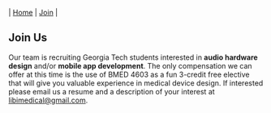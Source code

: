 | [Home](https://libimedical.com) | [Join](https://libimedical.com/join) |   

## Join Us

Our team is recruiting Georgia Tech students interested in **audio hardware design** and/or **mobile app development**. The only compensation we can offer at this time is the use of BMED 4603 as a fun 3-credit free elective that will give you valuable experience in medical device design. If interested please email us a resume and a description of your interest at [libimedical@gmail.com](mailto:libimedical@gmail.com).
